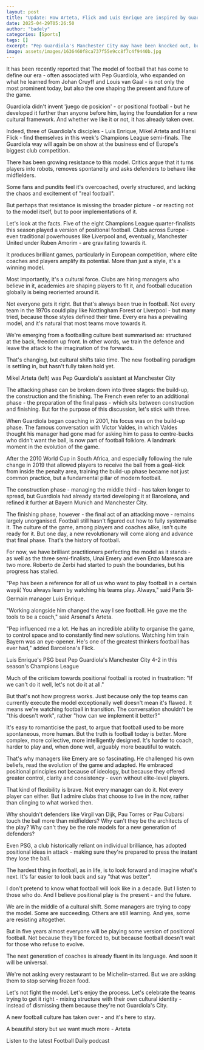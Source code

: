 ```yaml
---
layout: post
title: "Update: How Arteta, Flick and Luis Enrique are inspired by Guardiola"
date: 2025-04-29T05:26:50
author: "badely"
categories: [Sports]
tags: []
excerpt: "Pep Guardiola's Manchester City may have been knocked out, but his influence can still be felt in the Champions League semi-finals, says Guillem Balag"
image: assets/images/1636460f8ca737f55e9cc8f7c4f9440b.jpg
---
```


It has been recently reported that The model of football that has come to define our era - often associated with Pep Guardiola, who expanded on what he learned from Johan Cruyff and Louis van Gaal - is not only the most prominent today, but also the one shaping the present and future of the game.

Guardiola didn't invent 'juego de posicion' - or positional football - but he developed it further than anyone before him, laying the foundation for a new cultural framework. And whether we like it or not, it has already taken over.

Indeed, three of Guardiola's disciples - Luis Enrique, Mikel Arteta and Hansi Flick - find themselves in this week's Champions League semi-finals. The Guardiola way will again be on show at the business end of Europe's biggest club competition.

There has been growing resistance to this model. Critics argue that it turns players into robots, removes spontaneity and asks defenders to behave like midfielders.

Some fans and pundits feel it's overcoached, overly structured, and lacking the chaos and excitement of "real football".

But perhaps that resistance is missing the broader picture - or reacting not to the model itself, but to poor implementations of it.

Let's look at the facts. Five of the eight Champions League quarter-finalists this season played a version of positional football. Clubs across Europe - even traditional powerhouses like Liverpool and, eventually, Manchester United under Ruben Amorim - are gravitating towards it.

It produces brilliant games, particularly in European competition, where elite coaches and players amplify its potential. More than just a style, it's a winning model.

Most importantly, it's a cultural force. Clubs are hiring managers who believe in it, academies are shaping players to fit it, and football education globally is being reoriented around it.

Not everyone gets it right. But that's always been true in football. Not every team in the 1970s could play like Nottingham Forest or Liverpool - but many tried, because those styles defined their time. Every era has a prevailing model, and it's natural that most teams move towards it.

We're emerging from a footballing culture best summarised as: structured at the back, freedom up front. In other words, we train the defence and leave the attack to the imagination of the forwards.

That's changing, but cultural shifts take time. The new footballing paradigm is settling in, but hasn't fully taken hold yet.

Mikel Arteta (left) was Pep Guardiola's assistant at Manchester City

The attacking phase can be broken down into three stages: the build-up, the construction and the finishing. The French even refer to an additional phase - the preparation of the final pass - which sits between construction and finishing. But for the purpose of this discussion, let's stick with three.

When Guardiola began coaching in 2001, his focus was on the build-up phase. The famous conversation with Victor Valdes, in which Valdes thought his manager had gone mad for asking him to pass to centre-backs who didn't want the ball, is now part of football folklore. A landmark moment in the evolution of the game.

After the 2010 World Cup in South Africa, and especially following the rule change in 2019 that allowed players to receive the ball from a goal-kick from inside the penalty area, training the build-up phase became not just common practice, but a fundamental pillar of modern football.

The construction phase - managing the middle third - has taken longer to spread, but Guardiola had already started developing it at Barcelona, and refined it further at Bayern Munich and Manchester City.

The finishing phase, however - the final act of an attacking move - remains largely unorganised. Football still hasn't figured out how to fully systematise it. The culture of the game, among players and coaches alike, isn't quite ready for it. But one day, a new revolutionary will come along and advance that final phase. That's the history of football.

For now, we have brilliant practitioners perfecting the model as it stands - as well as the three semi-finalists, Unai Emery and even Enzo Maresca are two more. Roberto de Zerbi had started to push the boundaries, but his progress has stalled.

"Pep has been a reference for all of us who want to play football in a certain wayâ¦ You always learn by watching his teams play. Always," said Paris St-Germain manager Luis Enrique.

"Working alongside him changed the way I see football. He gave me the tools to be a coach," said Arsenal's Arteta.

"Pep influenced me a lot. He has an incredible ability to organise the game, to control space and to constantly find new solutions. Watching him train Bayern was an eye-opener. He's one of the greatest thinkers football has ever had," added Barcelona's Flick.

Luis Enrique's PSG beat Pep Guardiola's Manchester City 4-2 in this season's Champions League

Much of the criticism towards positional football is rooted in frustration: "If we can't do it well, let's not do it at all."

But that's not how progress works. Just because only the top teams can currently execute the model exceptionally well doesn't mean it's flawed. It means we're watching football in transition. The conversation shouldn't be "this doesn't work", rather "how can we implement it better?"

It's easy to romanticise the past, to argue that football used to be more spontaneous, more human. But the truth is football today is better. More complex, more collective, more intelligently designed. It's harder to coach, harder to play and, when done well, arguably more beautiful to watch.

That's why managers like Emery are so fascinating. He challenged his own beliefs, read the evolution of the game and adapted. He embraced positional principles not because of ideology, but because they offered greater control, clarity and consistency - even without elite-level players.

That kind of flexibility is brave. Not every manager can do it. Not every player can either. But I admire clubs that choose to live in the now, rather than clinging to what worked then.

Why shouldn't defenders like Virgil van Dijk, Pau Torres or Pau Cubarsi touch the ball more than midfielders? Why can't they be the architects of the play? Why can't they be the role models for a new generation of defenders?

Even PSG, a club historically reliant on individual brilliance, has adopted positional ideas in attack - making sure they're prepared to press the instant they lose the ball.

The hardest thing in football, as in life, is to look forward and imagine what's next. It's far easier to look back and say "that was better".

I don't pretend to know what football will look like in a decade. But I listen to those who do. And I believe positional play is the present - and the future.

We are in the middle of a cultural shift. Some managers are trying to copy the model. Some are succeeding. Others are still learning. And yes, some are resisting altogether.

But in five years almost everyone will be playing some version of positional football. Not because they'll be forced to, but because football doesn't wait for those who refuse to evolve.

The next generation of coaches is already fluent in its language. And soon it will be universal.

We're not asking every restaurant to be Michelin-starred. But we are asking them to stop serving frozen food.

Let's not fight the model. Let's enjoy the process. Let's celebrate the teams trying to get it right - mixing structure with their own cultural identity - instead of dismissing them because they're not Guardiola's City.

A new football culture has taken over - and it's here to stay.

A beautiful story but we want much more - Arteta

Listen to the latest Football Daily podcast

